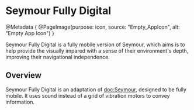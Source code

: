 # Seymour Fully Digital

@Metadata {
    @PageImage(purpose: icon, source: "Empty_AppIcon", alt: "Empty App Icon")
}

Seymour Fully Digital is a fully mobile version of Seymour, which aims is to help provide the visually impared with a sense of their environment's depth, improving their navigational independence.

## Overview
Seymour Fully Digital is an adaptation of <doc:Seymour>, designed to be fully mobile. It uses sound instead of a grid
of vibration motors to convey information.